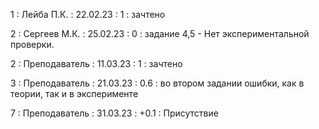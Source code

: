 1 : Лейба П.К. : 22.02.23 : 1 : зачтено

2 : Сергеев М.К. : 25.02.23 : 0 : задание 4,5 - Нет экспериментальной проверки.

2 : Преподаватель : 11.03.23 : 1 : зачтено

3 : Преподаватель : 21.03.23 : 0.6 : во втором задании ошибки, как в теории, так и в эксперименте

7 : Преподаватель : 31.03.23 : +0.1 : Присутствие
